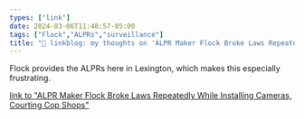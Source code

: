 ```yaml
---
types: ["link"]
date: 2024-03-06T11:48:57-05:00
tags: ["Flock","ALPRs","surveillance"]
title: "🔗 linkblog: my thoughts on 'ALPR Maker Flock Broke Laws Repeatedly While Installing Cameras, Courting Cop Shops'"
---
```

Flock provides the ALPRs here in Lexington, which makes this especially frustrating.

[link to "ALPR Maker Flock Broke Laws Repeatedly While Installing Cameras, Courting Cop Shops"](https://www.techdirt.com/2024/03/05/alpr-maker-flock-broke-laws-repeatedly-while-installing-cameras-courting-cop-shops/)
